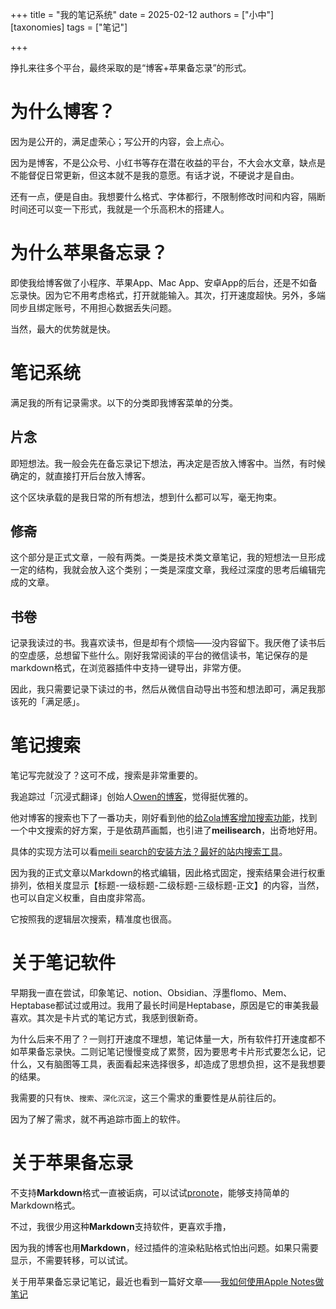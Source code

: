+++
title = "我的笔记系统"
date = 2025-02-12
authors = ["小中"]
[taxonomies]
tags = ["笔记"]

+++

挣扎来往多个平台，最终采取的是“博客+苹果备忘录”的形式。

# 为什么博客？

因为是公开的，满足虚荣心；写公开的内容，会上点心。

因为是博客，不是公众号、小红书等存在潜在收益的平台，不大会水文章，缺点是不能督促日常更新，但这本就不是我的意愿。有话才说，不硬说才是自由。

还有一点，便是自由。我想要什么格式、字体都行，不限制修改时间和内容，隔断时间还可以变一下形式，我就是一个乐高积木的搭建人。

# 为什么苹果备忘录？

即使我给博客做了小程序、苹果App、Mac App、安卓App的后台，还是不如备忘录快。因为它不用考虑格式，打开就能输入。其次，打开速度超快。另外，多端同步且绑定账号，不用担心数据丢失问题。

当然，最大的优势就是快。

# 笔记系统

满足我的所有记录需求。以下的分类即我博客菜单的分类。

## 片念

即短想法。我一般会先在备忘录记下想法，再决定是否放入博客中。当然，有时候确定的，就直接打开后台放入博客。

这个区块承载的是我日常的所有想法，想到什么都可以写，毫无拘束。

## 修斋

这个部分是正式文章，一般有两类。一类是技术类文章笔记，我的短想法一旦形成一定的结构，我就会放入这个类别；一类是深度文章，我经过深度的思考后编辑完成的文章。

## 书卷

记录我读过的书。我喜欢读书，但是却有个烦恼——没内容留下。我厌倦了读书后的空虚感，总想留下些什么。刚好我常阅读的平台的微信读书，笔记保存的是markdown格式，在浏览器插件中支持一键导出，非常方便。

因此，我只需要记录下读过的书，然后从微信自动导出书签和想法即可，满足我那该死的「满足感」。

# 笔记搜索

笔记写完就没了？这可不成，搜索是非常重要的。

我追踪过「沉浸式翻译」创始人[Owen的博客](https://www.owenyoung.com/blog/about-notes/)，觉得挺优雅的。

他对博客的搜索也下了一番功夫，刚好看到他的[给Zola博客增加搜索功能](https://www.owenyoung.com/blog/add-search/#zi-tuo-guan-fang-an)，找到一个中文搜索的好方案，于是依葫芦画瓢，也引进了**meilisearch**，出奇地好用。

具体的实现方法可以看[meili search的安装方法？最好的站内搜索工具](@/blog/meili-search.md)。

因为我的正式文章以Markdown的格式编辑，因此格式固定，搜索结果会进行权重排列，依相关度显示【标题-一级标题-二级标题-三级标题-正文】的内容，当然，也可以自定义权重，自由度非常高。

它按照我的逻辑层次搜索，精准度也很高。

# 关于笔记软件

早期我一直在尝试，印象笔记、notion、Obsidian、浮墨flomo、Mem、Heptabase都试过或用过。我用了最长时间是Heptabase，原因是它的审美我最喜欢。其次是卡片式的笔记方式，我感到很新奇。

为什么后来不用了？一则打开速度不理想，笔记体量一大，所有软件打开速度都不如苹果备忘录快。二则记笔记慢慢变成了累赘，因为要思考卡片形式要怎么记，记什么，又有脑图等工具，表面看起来选择很多，却造成了思想负担，这不是我想要的结果。

我需要的只有`快`、`搜索`、`深化沉淀`，这三个需求的重要性是从前往后的。

因为了解了需求，就不再追踪市面上的软件。

# 关于苹果备忘录

不支持**Markdown**格式一直被诟病，可以试试[pronote](https://www.pronotes.app/)，能够支持简单的Markdown格式。

不过，我很少用这种**Markdown**支持软件，更喜欢手撸，

因为我的博客也用**Markdown**，经过插件的渲染粘贴格式怕出问题。如果只需要显示，不需要转移，可以试试。

关于用苹果备忘录记笔记，最近也看到一篇好文章——[我如何使用Apple Notes做笔记](https://lutaonan.com/blog/apple-notes-and-para/)
